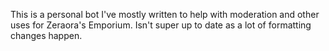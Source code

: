 This is a personal bot I've mostly written to help with moderation and other uses for Zeraora's Emporium. Isn't super up to date as a lot of formatting changes happen.
